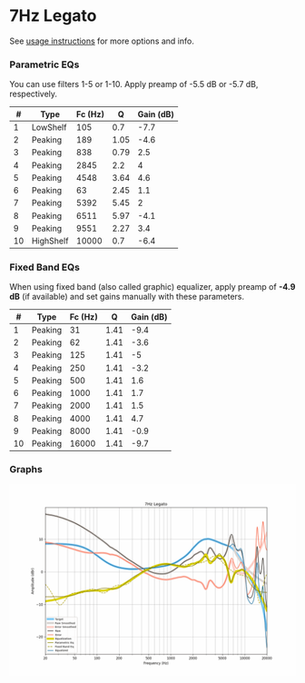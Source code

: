 # 7Hz Legato
See [usage instructions](https://github.com/jaakkopasanen/AutoEq#usage) for more options and info.

### Parametric EQs
You can use filters 1-5 or 1-10. Apply preamp of -5.5 dB or -5.7 dB, respectively.

|   # | Type      |   Fc (Hz) |    Q |   Gain (dB) |
|-----|-----------|-----------|------|-------------|
|   1 | LowShelf  |       105 | 0.7  |        -7.7 |
|   2 | Peaking   |       189 | 1.05 |        -4.6 |
|   3 | Peaking   |       838 | 0.79 |         2.5 |
|   4 | Peaking   |      2845 | 2.2  |         4   |
|   5 | Peaking   |      4548 | 3.64 |         4.6 |
|   6 | Peaking   |        63 | 2.45 |         1.1 |
|   7 | Peaking   |      5392 | 5.45 |         2   |
|   8 | Peaking   |      6511 | 5.97 |        -4.1 |
|   9 | Peaking   |      9551 | 2.27 |         3.4 |
|  10 | HighShelf |     10000 | 0.7  |        -6.4 |

### Fixed Band EQs
When using fixed band (also called graphic) equalizer, apply preamp of **-4.9 dB** (if available) and set gains manually with these parameters.

|   # | Type    |   Fc (Hz) |    Q |   Gain (dB) |
|-----|---------|-----------|------|-------------|
|   1 | Peaking |        31 | 1.41 |        -9.4 |
|   2 | Peaking |        62 | 1.41 |        -3.6 |
|   3 | Peaking |       125 | 1.41 |        -5   |
|   4 | Peaking |       250 | 1.41 |        -3.2 |
|   5 | Peaking |       500 | 1.41 |         1.6 |
|   6 | Peaking |      1000 | 1.41 |         1.7 |
|   7 | Peaking |      2000 | 1.41 |         1.5 |
|   8 | Peaking |      4000 | 1.41 |         4.7 |
|   9 | Peaking |      8000 | 1.41 |        -0.9 |
|  10 | Peaking |     16000 | 1.41 |        -9.7 |

### Graphs
![](./7Hz%20Legato.png)

